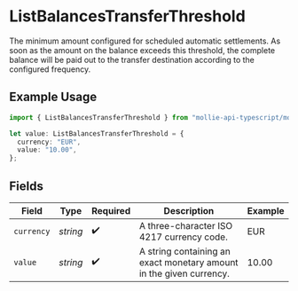 # ListBalancesTransferThreshold

The minimum amount configured for scheduled automatic settlements. As soon as the amount on the balance exceeds
this threshold, the complete balance will be paid out to the transfer destination according to the configured
frequency.

## Example Usage

```typescript
import { ListBalancesTransferThreshold } from "mollie-api-typescript/models/operations";

let value: ListBalancesTransferThreshold = {
  currency: "EUR",
  value: "10.00",
};
```

## Fields

| Field                                                               | Type                                                                | Required                                                            | Description                                                         | Example                                                             |
| ------------------------------------------------------------------- | ------------------------------------------------------------------- | ------------------------------------------------------------------- | ------------------------------------------------------------------- | ------------------------------------------------------------------- |
| `currency`                                                          | *string*                                                            | :heavy_check_mark:                                                  | A three-character ISO 4217 currency code.                           | EUR                                                                 |
| `value`                                                             | *string*                                                            | :heavy_check_mark:                                                  | A string containing an exact monetary amount in the given currency. | 10.00                                                               |